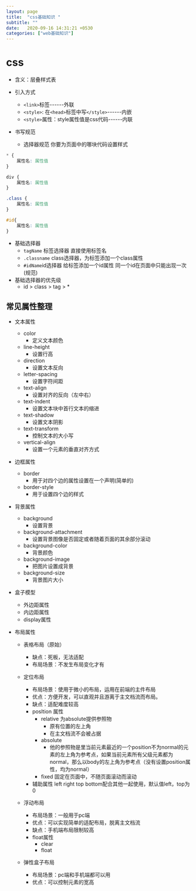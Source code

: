 ```yaml
---
layout: page
title:  "css基础知识 "
subtitle: ""
date:   2020-09-16 14:31:21 +0530
categories: ["web基础知识"]
---
```


# css
 
- 含义：层叠样式表

- 引入方式
    - `<link>`标签------外联
    - `<style>`: 在`<head>`标签中写`</style>`------内嵌
    - `<style>`属性：style属性值是css代码------内联

- 书写规范
    - 选择器规范 你要为页面中的哪块代码设置样式
       

```css
* {
    属性名: 属性值
}

div {
    属性名: 属性值
}

.class {
    属性名: 属性值
}

#id{
    属性名: 属性值
}
```

- 基础选择器
    - `tagName` 标签选择器 直接使用标签名
    - `.classname` class选择器，为标签添加一个class属性
    - `#idName`id选择器 给标签添加一个id属性 同一个id在页面中只能出现一次(规范)
- 基础选择器的优先级 
    - id > class > tag > *

## 常见属性整理
- 文本属性
    - color
        - 定义文本颜色
    - line-height
        - 设置行高
    - direction
        - 设置文本反向
    - letter-spacing
        - 设置字符间距
    - text-align
        - 设置对齐的反向（左中右）
    - text-indent
        - 设置文本块中首行文本的缩进
    - text-shadow
        - 设置文本阴影
    - text-transform 
        - 控制文本的大小写
    - vertical-align
        - 设置一个元素的垂直对齐方式

- 边框属性
    - border
        - 用于对四个边的属性设置在一个声明(简单的)
    - border-style
        - 用于设置四个边的样式

- 背景属性
    - background
        - 设置背景
    - background-attachment
        - 设置背景图像是否固定或者随着页面的其余部分滚动
    - background-color
        - 背景颜色
    - background-image
        - 把图片设置成背景
    - background-size
        - 背景图片大小

- 盒子模型
    - 外边距属性
    - 内边距属性
    - display属性
- 布局属性
    - 表格布局（原始）
        - 缺点：死板，无法适配
        - 布局场景：不发生布局变化才有
    - 定位布局
        - 布局场景：使用于微小的布局，运用在前端的主件布局
        - 优点：方便开发，可以直观并且游离于主文档流而布局。
        - 缺点：适配难度较高
        - posltion 属性
            - relative    为absolute提供参照物
                - 原有位置的左上角
                - 在主文档流不会被占据
            - absolute    
                - 他的参照物是里当前元素最近的一个position不为normal的元素的左上角为参考点，如果当前元素所有父级元素都为normal，那么以body的左上角为参考点（没有设置position属性，均为normal）
            - fixed       固定在页面中，不随页面滚动而滚动
        - 辅助属性 left right top bottom配合其他一起使用，默认值left，top为0
           
    - 浮动布局
        - 布局场景：一般用于pc端
        - 优点：可以实现简单的适配布局，脱离主文档流
        - 缺点：手机端布局限制较高
        - float属性
            - clear
            - float
    - 弹性盒子布局
        - 布局场景：pc端和手机端都可以用
        - 优点：可以控制元素的宽高